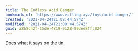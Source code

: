```yaml
---
title: The Endless Acid Banger
bookmark_of: 'https://www.vitling.xyz/toys/acid-banger/'
created: '2021-04-24T21:08:44.574Z'
modified: '2021-04-24T21:08:44.574Z'
guid: a2b8c42f-15de-4819-9128-893ee8ffc824
---
```

Does what it says on the tin. 
